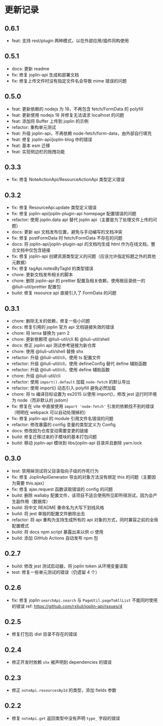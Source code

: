 # 更新记录

## 0.6.1

- feat: 支持 rest/plugin 两种模式，以在外部应用/插件同构使用

## 0.5.1

- docs: 更新 readme
- fix: 修复 joplin-api 生成和部署文档
- fix: 修复上传文件时没有指定文件名会导致 mime 错误的问题

## 0.5.0

- feat: 更新依赖的 nodejs 为 18，不再包含 fetch/FormData 的 polyfill
- feat: 更新使用 nodejs 18 并修复无法请求 localhost 的问题
- feat: 添加将 Buffer 上传到 joplin 的示例
- refactor: 重构单元测试
- feat: 升级 joplin-api，不再依赖 node-fetch/form-data，由外部自行填充
- feat: 修复 joplin-api/joplin-blog 中的错误
- feat: 基本 esm 迁移
- feat: 实现侧边栏的拖拽功能

## 0.3.3

- fix: 修复 NoteActionApi/ResourceActionApi 类型定义错误

## 0.3.2

- fix: 修复 ResourceApi.update 类型定义错误
- fix: 修复 joplin-api/joplin-plugin-api homepage 配置错误的问题
- refactor: 使用 joplin.data api 替代 joplin api（主要是为了处理文件上传的问题）
- docs: 更新 api 文档发布位置，避免与手动编写的文档冲突
- fix: 修复 postFormData 时 fetch/FormData 不存在的问题
- docs: 将 joplin-api/joplin-plugin-api 的文档均生成 html 作为在线文档，整合文档中仅包含链接
- fix: 修复 joplin-api 创建资源类型定义的问题（应该允许指定标题之外的其他元数据）
- fix: 修复 tagApi.notesByTagId 的类型错误
- chore: 更新文档发布相关的脚本
- chore: 删除 joplin-api 的 prettier 配置及相关依赖，使用根目录统一的 @liuli-util/prettier 配置包
- build: 修复 resource api 直接引入了 FormData 的问题

## 0.3.1

- chore: 删除无关的依赖，修复一些小问题
- docs: 修复引用的 joplin 官方 api 文档链接失效的错误
- chore: 将 lerna 替换为 yarn 2
- chore: 更新依赖项 @liuli-util/cli 和 @liuli-util/shell
- docs: 修正 joplin api 测试参考链接为新仓库
- chore: 使用 @liuli-util/shell 替换 shx
- refactor: 升级 @liuli-util/cli，使用 ts 配置文件
- refactor: 升级 @liuli-util/cli，使用 defineConfig 替代 define 辅助函数
- refactor: 升级 @liuli-util/cli，使用 define 辅助函数
- chore: 升级 @liuli-util/cli
- refactor: 使用 `import().default` 加载 `node-fetch` 的默认导出
- refactor: 使用 import() 动态引入 polyfill 避免必然加载
- chore: 将 ts 编译目标设置为 es2015 以使用 import()，修改 jest 运行时环境为 node（而非默认的 jsdom）
- fix: 修复在 vite 中直接使用 `import 'node-fetch'` 引发的依赖找不到的错误（明明在 webpack 可以自动处理掉的）
- fix: 修复 joplin-api 的 module 引用文件名错误的问题
- refactor: 修改暴露的 config 变量的类型定义为 Config
- docs: 修改因为仓库变动需要变更的链接
- build: 修复迁移过来的子模块的基本打包问题
- build: 移动 joplin-api 模块到 libs/joplin-api 目录并且删除 yarn.lock

## 0.3.0

- test: 禁用掉测试将父目录指向子级的作死行为
- fix: 修复 JoplinApiGenerator 导出的对象方法没有绑定 this 的问题（主要因为需要 this.ajax）
- fix: 修复 ajax.request 函数读取错误的 config 的问题
- build: 删除 wallaby 配置文件，该项目不适合使用所见即所得测试，因为会产生副作用（数据库）
- build: 将中文 README 重命名为大写下划线风格
- build: 将 jest 单独的配置文件删除出去
- refactor: 将 api 重构为支持生成所有的 api 对象的方式，同时兼容之前的全局配置模式
- build: 将 docs npm script 暴露出来以供 ci 使用
- build: 添加 GitHub Actions 自动发布 npm 包

## 0.2.7

- build: 修改 jest 测试启动器，将 joplin token 从环境变量读取
- test: 修复一些单元测试的错误（仍遗留 4 个）

## 0.2.6

- fix: 修复 joplin `searchApi.search` 与 `PageUtil.pageToAllList` 不能同时使用的错误
  ref: https://github.com/rxliuli/joplin-api/issues/4

## 0.2.5

- 修复打包后 dist 目录不存在的错误

## 0.2.4

- 修正开发时依赖 `shx` 被声明到 dependencies 的错误

## 0.2.3

- 修正 `noteApi.resourcesById` 的类型，添加 fields 参数

## 0.2.2

- 修复 `noteApi.get` 返回类型中没有声明 `type_` 字段的错误
